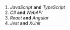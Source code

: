 1. _JavaScript_ **and** _TypeScript_
2. _C#_ **and** _WebAPI_
3. _React_ **and** _Angular_
4. _Jest_ **and** _XUnit_

